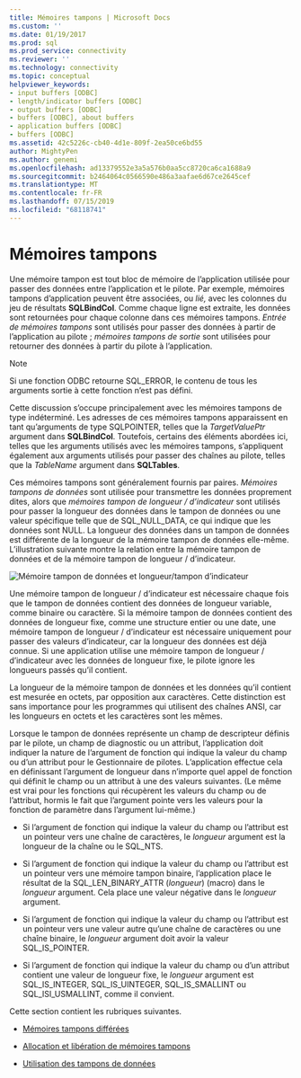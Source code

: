 ```yaml
---
title: Mémoires tampons | Microsoft Docs
ms.custom: ''
ms.date: 01/19/2017
ms.prod: sql
ms.prod_service: connectivity
ms.reviewer: ''
ms.technology: connectivity
ms.topic: conceptual
helpviewer_keywords:
- input buffers [ODBC]
- length/indicator buffers [ODBC]
- output buffers [ODBC]
- buffers [ODBC], about buffers
- application buffers [ODBC]
- buffers [ODBC]
ms.assetid: 42c5226c-cb40-4d1e-809f-2ea50ce6bd55
author: MightyPen
ms.author: genemi
ms.openlocfilehash: ad13379552e3a5a576b0aa5cc8720ca6ca1688a9
ms.sourcegitcommit: b2464064c0566590e486a3aafae6d67ce2645cef
ms.translationtype: MT
ms.contentlocale: fr-FR
ms.lasthandoff: 07/15/2019
ms.locfileid: "68118741"
---
```

# <a name="buffers"></a>Mémoires tampons
Une mémoire tampon est tout bloc de mémoire de l’application utilisée pour passer des données entre l’application et le pilote. Par exemple, mémoires tampons d’application peuvent être associées, ou *lié,* avec les colonnes du jeu de résultats **SQLBindCol**. Comme chaque ligne est extraite, les données sont retournées pour chaque colonne dans ces mémoires tampons. *Entrée de mémoires tampons* sont utilisés pour passer des données à partir de l’application au pilote ; *mémoires tampons de sortie* sont utilisées pour retourner des données à partir du pilote à l’application.  
  
> [!NOTE]  
>  Si une fonction ODBC retourne SQL_ERROR, le contenu de tous les arguments sortie à cette fonction n’est pas défini.  
  
 Cette discussion s’occupe principalement avec les mémoires tampons de type indéterminé. Les adresses de ces mémoires tampons apparaissent en tant qu’arguments de type SQLPOINTER, telles que la *TargetValuePtr* argument dans **SQLBindCol**. Toutefois, certains des éléments abordées ici, telles que les arguments utilisés avec les mémoires tampons, s’appliquent également aux arguments utilisés pour passer des chaînes au pilote, telles que la *TableName* argument dans **SQLTables**.  
  
 Ces mémoires tampons sont généralement fournis par paires. *Mémoires tampons de données* sont utilisée pour transmettre les données proprement dites, alors que *mémoires tampon de longueur / d’indicateur* sont utilisés pour passer la longueur des données dans le tampon de données ou une valeur spécifique telle que de SQL_NULL_DATA, ce qui indique que les données sont NULL. La longueur des données dans un tampon de données est différente de la longueur de la mémoire tampon de données elle-même. L’illustration suivante montre la relation entre la mémoire tampon de données et de la mémoire tampon de longueur / d’indicateur.  
  
 ![Mémoire tampon de données et longueur&#47;tampon d’indicateur](../../../odbc/reference/develop-app/media/pr09.gif "pr09")  
  
 Une mémoire tampon de longueur / d’indicateur est nécessaire chaque fois que le tampon de données contient des données de longueur variable, comme binaire ou caractère. Si la mémoire tampon de données contient des données de longueur fixe, comme une structure entier ou une date, une mémoire tampon de longueur / d’indicateur est nécessaire uniquement pour passer des valeurs d’indicateur, car la longueur des données est déjà connue. Si une application utilise une mémoire tampon de longueur / d’indicateur avec les données de longueur fixe, le pilote ignore les longueurs passés qu’il contient.  
  
 La longueur de la mémoire tampon de données et les données qu’il contient est mesurée en octets, par opposition aux caractères. Cette distinction est sans importance pour les programmes qui utilisent des chaînes ANSI, car les longueurs en octets et les caractères sont les mêmes.  
  
 Lorsque le tampon de données représente un champ de descripteur définis par le pilote, un champ de diagnostic ou un attribut, l’application doit indiquer la nature de l’argument de fonction qui indique la valeur du champ ou d’un attribut pour le Gestionnaire de pilotes. L’application effectue cela en définissant l’argument de longueur dans n’importe quel appel de fonction qui définit le champ ou un attribut à une des valeurs suivantes. (Le même est vrai pour les fonctions qui récupèrent les valeurs du champ ou de l’attribut, hormis le fait que l’argument pointe vers les valeurs pour la fonction de paramètre dans l’argument lui-même.)  
  
-   Si l’argument de fonction qui indique la valeur du champ ou l’attribut est un pointeur vers une chaîne de caractères, le *longueur* argument est la longueur de la chaîne ou le SQL_NTS.  
  
-   Si l’argument de fonction qui indique la valeur du champ ou l’attribut est un pointeur vers une mémoire tampon binaire, l’application place le résultat de la SQL_LEN_BINARY_ATTR (*longueur*) (macro) dans le *longueur* argument. Cela place une valeur négative dans le *longueur* argument.  
  
-   Si l’argument de fonction qui indique la valeur du champ ou l’attribut est un pointeur vers une valeur autre qu’une chaîne de caractères ou une chaîne binaire, le *longueur* argument doit avoir la valeur SQL_IS_POINTER.  
  
-   Si l’argument de fonction qui indique la valeur du champ ou d’un attribut contient une valeur de longueur fixe, le *longueur* argument est SQL_IS_INTEGER, SQL_IS_UINTEGER, SQL_IS_SMALLINT ou SQL_ISI_USMALLINT, comme il convient.  
  
 Cette section contient les rubriques suivantes.  
  
-   [Mémoires tampons différées](../../../odbc/reference/develop-app/deferred-buffers.md)  
  
-   [Allocation et libération de mémoires tampons](../../../odbc/reference/develop-app/allocating-and-freeing-buffers.md)  
  
-   [Utilisation des tampons de données](../../../odbc/reference/develop-app/using-data-buffers.md)
